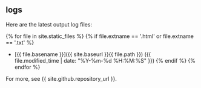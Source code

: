 ## logs

Here are the latest output log files:

<!-- Jekyll render any text (*.txt) web (*.html) files -->
{% for file in site.static_files %}
  {% if file.extname == '.html' or file.extname == '.txt' %}
* [{{ file.basename }}]({{ site.baseurl }}{{ file.path }}) ({{ file.modified_time | date: "%Y-%m-%d %H:%M:%S" }}) 
  {% endif %}
{% endfor %}

For more, see {{ site.github.repository_url }}.
